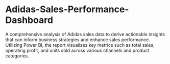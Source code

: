 # Adidas-Sales-Performance-Dashboard
A comprehensive analysis of Adidas sales data to derive actionable insights that can inform business strategies and enhance sales performance. Utilizing Power BI, the report visualizes key metrics such as total sales, operating profit, and units sold across various channels and product categories.
